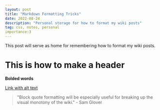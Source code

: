 ```yaml
---
layout: post
title: "Markdown Formatting Tricks"
date: 2022-08-24
description: "Personal storage for how to format my wiki posts"
tag: css, notes, personal
importance:3
---
```

This post will serve as home for remembering how to format my wiki posts.

# This is how to make a header 

**Bolded words**

[Link with alt text](https://www.youtube.com/watch?v=dQw4w9WgXcQ)

> "Block quote formatting will be especially useful for breaking up the visual monotony of the wiki." - Sam Glover
